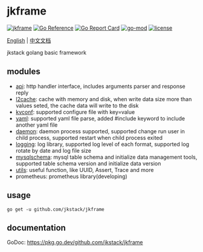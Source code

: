 # jkframe

[![jkframe](https://github.com/jkstack/jkframe/actions/workflows/test.yml/badge.svg)](https://github.com/jkstack/jkframe/actions/workflows/test.yml)
[![Go Reference](https://pkg.go.dev/badge/github.com/jkstack/jkframe.svg)](https://pkg.go.dev/github.com/jkstack/jkframe)
[![Go Report Card](https://goreportcard.com/badge/github.com/jkstack/jkframe)](https://goreportcard.com/report/github.com/jkstack/jkframe)
[![go-mod](https://img.shields.io/github/go-mod/go-version/jkstack/jkframe)](https://github.com/jkstack/jkframe)
[![license](https://img.shields.io/github/license/jkstack/jkframe)](https://opensource.org/licenses/MIT)

[English](README.md) | [中文文档](README_zh.md)

jkstack golang basic framework

## modules

* [api](/api): http handler interface, includes arguments parser and response reply
* [l2cache](/cache/l2cache): cache with memory and disk, when write data size more than values seted, the cache data will write to the disk
* [kvconf](/conf/kvconf): supported configure file with key=value
* [yaml](/conf/yaml): supported yaml file parse, added #include keyword to include another yaml file
* [daemon](/daemon): daemon process supported, supported change run user in child process, supported restart when child process exited
* [logging](/logging): log library, supported log level of each format, supported log rotate by date and log file size
* [mysqlschema](/mysqlschema): mysql table schema and initialize data management tools, supported table schema version and initialize data version
* [utils](/utils): useful function, like UUID, Assert, Trace and more
* prometheus: prometheus library(developing)

## usage

    go get -u github.com/jkstack/jkframe

## documentation

GoDoc: https://pkg.go.dev/github.com/jkstack/jkframe